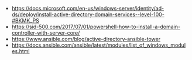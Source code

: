 * https://docs.microsoft.com/en-us/windows-server/identity/ad-ds/deploy/install-active-directory-domain-services--level-100-#BKMK_PS
* https://sid-500.com/2017/07/01/powershell-how-to-install-a-domain-controller-with-server-core/
* https://www.ansible.com/blog/active-directory-ansible-tower
* https://docs.ansible.com/ansible/latest/modules/list_of_windows_modules.html
